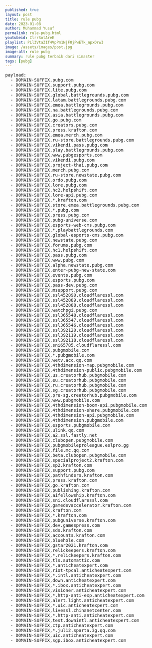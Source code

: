 ```yaml
---
published: true
layout: post
title: rule pubg
date: 2023-01-08
author: Muhammad Yusuf
permalink: rule-pubg.html
youtubeid: ClrrSotAreE
playlist: PLl3VtaZ1T4VpPm1NjF0jPwETk_npxDrwI
image: /assets/images/post.jpg
image-alt: rule pubg
summary: rule pubg terbaik dari simaster
tags: [pubg]
---
```


<pre>
payload:
  - DOMAIN-SUFFIX,pubg.com
  - DOMAIN-SUFFIX,support.pubg.com
  - DOMAIN-SUFFIX,lite.pubg.com
  - DOMAIN-SUFFIX,global.battlegrounds.pubg.com
  - DOMAIN-SUFFIX,latam.battlegrounds.pubg.com
  - DOMAIN-SUFFIX,emea.battlegrounds.pubg.com
  - DOMAIN-SUFFIX,na.battlegrounds.pubg.com
  - DOMAIN-SUFFIX,asia.battlegrounds.pubg.com
  - DOMAIN-SUFFIX,go.pubg.com
  - DOMAIN-SUFFIX,creators.pubg.com
  - DOMAIN-SUFFIX,press.krafton.com
  - DOMAIN-SUFFIX,emea.merch.pubg.com
  - DOMAIN-SUFFIX,ru-store.battlegrounds.pubg.com
  - DOMAIN-SUFFIX,vikendi.pass.pubg.com
  - DOMAIN-SUFFIX,play.battlegrounds.pubg.com
  - DOMAIN-SUFFIX,www.pubgesports.com
  - DOMAIN-SUFFIX,vikendi.pubg.com
  - DOMAIN-SUFFIX,project-thai.pubg.com
  - DOMAIN-SUFFIX,merch.pubg.com
  - DOMAIN-SUFFIX,ru-store.newstate.pubg.com
  - DOMAIN-SUFFIX,ordo.pubg.com
  - DOMAIN-SUFFIX,lore.pubg.com
  - DOMAIN-SUFFIX,hc2.helpshift.com
  - DOMAIN-SUFFIX,lore-api.pubg.com
  - DOMAIN-SUFFIX,*.krafton.com
  - DOMAIN-SUFFIX,store.emea.battlegrounds.pubg.com
  - DOMAIN-SUFFIX,*.pubg.com
  - DOMAIN-SUFFIX,press.pubg.com
  - DOMAIN-SUFFIX,pubg-universe.com
  - DOMAIN-SUFFIX,esports-web-cms.pubg.com
  - DOMAIN-SUFFIX,*.playbattlegrounds.com
  - DOMAIN-SUFFIX,global-esports-cms.pubg.com
  - DOMAIN-SUFFIX,newstate.pubg.com
  - DOMAIN-SUFFIX,forums.pubg.com
  - DOMAIN-SUFFIX,hc1.helpshift.com
  - DOMAIN-SUFFIX,pass.pubg.com
  - DOMAIN-SUFFIX,www.pubg.com
  - DOMAIN-SUFFIX,alpha.newstate.pubg.com
  - DOMAIN-SUFFIX,enter-pubg-new-state.com
  - DOMAIN-SUFFIX,events.pubg.com
  - DOMAIN-SUFFIX,esports.pubg.com
  - DOMAIN-SUFFIX,pass-dev.pubg.com
  - DOMAIN-SUFFIX,msupport.pubg.com
  - DOMAIN-SUFFIX,ssl452890.cloudflaressl.com
  - DOMAIN-SUFFIX,ssl452889.cloudflaressl.com
  - DOMAIN-SUFFIX,ssl452888.cloudflaressl.com
  - DOMAIN-SUFFIX,watchpgi.pubg.com
  - DOMAIN-SUFFIX,ssl365548.cloudflaressl.com
  - DOMAIN-SUFFIX,ssl365547.cloudflaressl.com
  - DOMAIN-SUFFIX,ssl365546.cloudflaressl.com
  - DOMAIN-SUFFIX,ssl392120.cloudflaressl.com
  - DOMAIN-SUFFIX,ssl392119.cloudflaressl.com
  - DOMAIN-SUFFIX,ssl392118.cloudflaressl.com
  - DOMAIN-SUFFIX,sni65785.cloudflaressl.com
  - DOMAIN-SUFFIX,pubgmobile.com
  - DOMAIN-SUFFIX,*.pubgmobile.com
  - DOMAIN-SUFFIX,wetv.acc.qq.com
  - DOMAIN-SUFFIX,4thdimension-map.pubgmobile.com
  - DOMAIN-SUFFIX,4thdimension-public.pubgmobile.com
  - DOMAIN-SUFFIX,us.creatorhub.pubgmobile.com
  - DOMAIN-SUFFIX,eu.creatorhub.pubgmobile.com
  - DOMAIN-SUFFIX,ru.creatorhub.pubgmobile.com
  - DOMAIN-SUFFIX,sg.creatorhub.pubgmobile.com
  - DOMAIN-SUFFIX,pre-sg.creatorhub.pubgmobile.com
  - DOMAIN-SUFFIX,www.pubgmobile.com
  - DOMAIN-SUFFIX,4thdimension-boom-api.pubgmobile.com
  - DOMAIN-SUFFIX,4thdimension-share.pubgmobile.com
  - DOMAIN-SUFFIX,4thdimension-api.pubgmobile.com
  - DOMAIN-SUFFIX,4thdimension.pubgmobile.com
  - DOMAIN-SUFFIX,esports.pubgmobile.com
  - DOMAIN-SUFFIX,ulink.qq.com
  - DOMAIN-SUFFIX,a2.ssl.fastly.net
  - DOMAIN-SUFFIX,clubopen.pubgmobile.com
  - DOMAIN-SUFFIX,pubgmobileproleague.eslpro.gg
  - DOMAIN-SUFFIX,file.mc.qq.com
  - DOMAIN-SUFFIX,beta.clubopen.pubgmobile.com
  - DOMAIN-SUFFIX,specialproject2.krafton.com
  - DOMAIN-SUFFIX,sp2.krafton.com
  - DOMAIN-SUFFIX,support.pubg.com
  - DOMAIN-SUFFIX,pathfinders.krafton.com
  - DOMAIN-SUFFIX,press.krafton.com
  - DOMAIN-SUFFIX,go.krafton.com
  - DOMAIN-SUFFIX,publishing.krafton.com
  - DOMAIN-SUFFIX,aifellowship.krafton.com
  - DOMAIN-SUFFIX,sni.cloudflaressl.com
  - DOMAIN-SUFFIX,gamedevaccelerator.krafton.com
  - DOMAIN-SUFFIX,krafton.com
  - DOMAIN-SUFFIX,*.krafton.com
  - DOMAIN-SUFFIX,pubguniverse.krafton.com
  - DOMAIN-SUFFIX,dev.gamespress.com
  - DOMAIN-SUFFIX,sds.krafton.com
  - DOMAIN-SUFFIX,accounts.krafton.com
  - DOMAIN-SUFFIX,bluehole.com
  - DOMAIN-SUFFIX,gstar2021.krafton.com
  - DOMAIN-SUFFIX,relickeepers.krafton.com
  - DOMAIN-SUFFIX,*.relickeepers.krafton.com
  - DOMAIN-SUFFIX,tls.automattic.com
  - DOMAIN-SUFFIX,*.anticheatexpert.com
  - DOMAIN-SUFFIX,riot-tpcal.anticheatexpert.com
  - DOMAIN-SUFFIX,*.intl.anticheatexpert.com
  - DOMAIN-SUFFIX,down.anticheatexpert.com
  - DOMAIN-SUFFIX,*.ibox.anticheatexpert.com
  - DOMAIN-SUFFIX,visioner.anticheatexpert.com
  - DOMAIN-SUFFIX,*.http-anti-exp.anticheatexpert.com
  - DOMAIN-SUFFIX,alert.light.anticheatexpert.com
  - DOMAIN-SUFFIX,*.uic.anticheatexpert.com
  - DOMAIN-SUFFIX,livessl.chinanetcenter.com
  - DOMAIN-SUFFIX,*.http-anti.anticheatexpert.com
  - DOMAIN-SUFFIX,test.downintl.anticheatexpert.com
  - DOMAIN-SUFFIX,ctp.anticheatexpert.com
  - DOMAIN-SUFFIX,*.jul12.sparta.3g.qq.com
  - DOMAIN-SUFFIX,uic.anticheatexpert.com
  - DOMAIN-SUFFIX,sgp.ibox.anticheatexpert.com
</pre>
